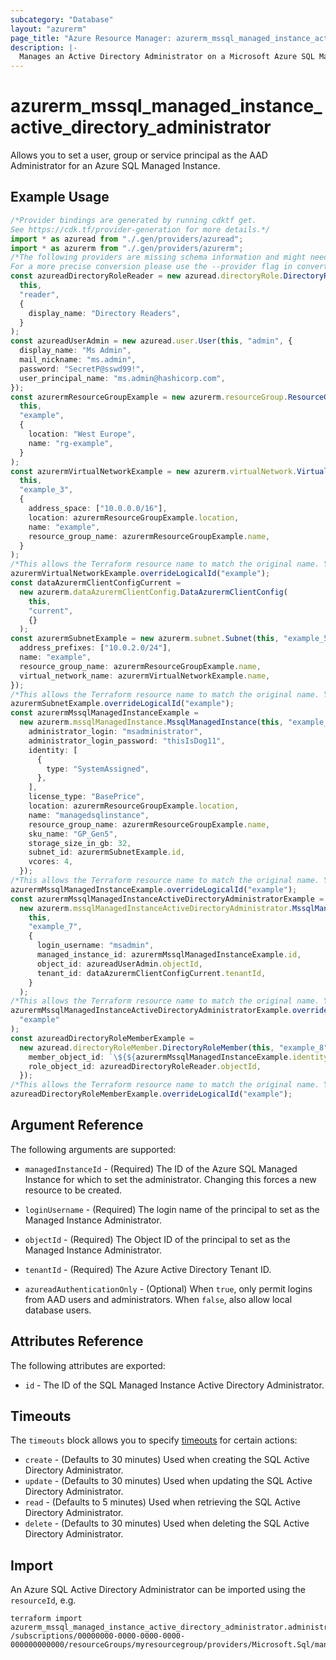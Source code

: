```yaml
---
subcategory: "Database"
layout: "azurerm"
page_title: "Azure Resource Manager: azurerm_mssql_managed_instance_active_directory_administrator"
description: |-
  Manages an Active Directory Administrator on a Microsoft Azure SQL Managed Instance
---
```


# azurerm\_mssql\_managed\_instance\_active\_directory\_administrator

Allows you to set a user, group or service principal as the AAD Administrator for an Azure SQL Managed Instance.

## Example Usage

```typescript
/*Provider bindings are generated by running cdktf get.
See https://cdk.tf/provider-generation for more details.*/
import * as azuread from "./.gen/providers/azuread";
import * as azurerm from "./.gen/providers/azurerm";
/*The following providers are missing schema information and might need manual adjustments to synthesize correctly: azuread, azurerm.
For a more precise conversion please use the --provider flag in convert.*/
const azureadDirectoryRoleReader = new azuread.directoryRole.DirectoryRole(
  this,
  "reader",
  {
    display_name: "Directory Readers",
  }
);
const azureadUserAdmin = new azuread.user.User(this, "admin", {
  display_name: "Ms Admin",
  mail_nickname: "ms.admin",
  password: "SecretP@sswd99!",
  user_principal_name: "ms.admin@hashicorp.com",
});
const azurermResourceGroupExample = new azurerm.resourceGroup.ResourceGroup(
  this,
  "example",
  {
    location: "West Europe",
    name: "rg-example",
  }
);
const azurermVirtualNetworkExample = new azurerm.virtualNetwork.VirtualNetwork(
  this,
  "example_3",
  {
    address_space: ["10.0.0.0/16"],
    location: azurermResourceGroupExample.location,
    name: "example",
    resource_group_name: azurermResourceGroupExample.name,
  }
);
/*This allows the Terraform resource name to match the original name. You can remove the call if you don't need them to match.*/
azurermVirtualNetworkExample.overrideLogicalId("example");
const dataAzurermClientConfigCurrent =
  new azurerm.dataAzurermClientConfig.DataAzurermClientConfig(
    this,
    "current",
    {}
  );
const azurermSubnetExample = new azurerm.subnet.Subnet(this, "example_5", {
  address_prefixes: ["10.0.2.0/24"],
  name: "example",
  resource_group_name: azurermResourceGroupExample.name,
  virtual_network_name: azurermVirtualNetworkExample.name,
});
/*This allows the Terraform resource name to match the original name. You can remove the call if you don't need them to match.*/
azurermSubnetExample.overrideLogicalId("example");
const azurermMssqlManagedInstanceExample =
  new azurerm.mssqlManagedInstance.MssqlManagedInstance(this, "example_6", {
    administrator_login: "msadministrator",
    administrator_login_password: "thisIsDog11",
    identity: [
      {
        type: "SystemAssigned",
      },
    ],
    license_type: "BasePrice",
    location: azurermResourceGroupExample.location,
    name: "managedsqlinstance",
    resource_group_name: azurermResourceGroupExample.name,
    sku_name: "GP_Gen5",
    storage_size_in_gb: 32,
    subnet_id: azurermSubnetExample.id,
    vcores: 4,
  });
/*This allows the Terraform resource name to match the original name. You can remove the call if you don't need them to match.*/
azurermMssqlManagedInstanceExample.overrideLogicalId("example");
const azurermMssqlManagedInstanceActiveDirectoryAdministratorExample =
  new azurerm.mssqlManagedInstanceActiveDirectoryAdministrator.MssqlManagedInstanceActiveDirectoryAdministrator(
    this,
    "example_7",
    {
      login_username: "msadmin",
      managed_instance_id: azurermMssqlManagedInstanceExample.id,
      object_id: azureadUserAdmin.objectId,
      tenant_id: dataAzurermClientConfigCurrent.tenantId,
    }
  );
/*This allows the Terraform resource name to match the original name. You can remove the call if you don't need them to match.*/
azurermMssqlManagedInstanceActiveDirectoryAdministratorExample.overrideLogicalId(
  "example"
);
const azureadDirectoryRoleMemberExample =
  new azuread.directoryRoleMember.DirectoryRoleMember(this, "example_8", {
    member_object_id: `\${${azurermMssqlManagedInstanceExample.identity}.0.principal_id}`,
    role_object_id: azureadDirectoryRoleReader.objectId,
  });
/*This allows the Terraform resource name to match the original name. You can remove the call if you don't need them to match.*/
azureadDirectoryRoleMemberExample.overrideLogicalId("example");

```

## Argument Reference

The following arguments are supported:

*   `managedInstanceId` - (Required) The ID of the Azure SQL Managed Instance for which to set the administrator. Changing this forces a new resource to be created.

*   `loginUsername` - (Required) The login name of the principal to set as the Managed Instance Administrator.

*   `objectId` - (Required) The Object ID of the principal to set as the Managed Instance Administrator.

*   `tenantId` - (Required) The Azure Active Directory Tenant ID.

*   `azureadAuthenticationOnly` - (Optional) When `true`, only permit logins from AAD users and administrators. When `false`, also allow local database users.

## Attributes Reference

The following attributes are exported:

* `id` - The ID of the SQL Managed Instance Active Directory Administrator.

## Timeouts

The `timeouts` block allows you to specify [timeouts](https://www.terraform.io/language/resources/syntax#operation-timeouts) for certain actions:

* `create` - (Defaults to 30 minutes) Used when creating the SQL Active Directory Administrator.
* `update` - (Defaults to 30 minutes) Used when updating the SQL Active Directory Administrator.
* `read` - (Defaults to 5 minutes) Used when retrieving the SQL Active Directory Administrator.
* `delete` - (Defaults to 30 minutes) Used when deleting the SQL Active Directory Administrator.

## Import

An Azure SQL Active Directory Administrator can be imported using the `resourceId`, e.g.

```shell
terraform import azurerm_mssql_managed_instance_active_directory_administrator.administrator /subscriptions/00000000-0000-0000-0000-000000000000/resourceGroups/myresourcegroup/providers/Microsoft.Sql/managedInstances/mymanagedinstance/administrators/activeDirectory
```
